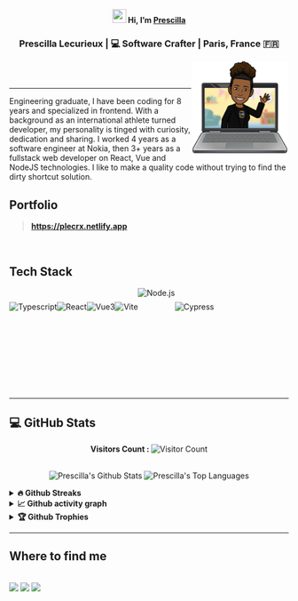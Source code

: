 <div align='center'>
    <strong> <img src="https://media.giphy.com/media/hvRJCLFzcasrR4ia7z/giphy.gif" width="25px" height=25> Hi, I’m <a href="https://plecrx.netlify.app" target="blank">Prescilla</a></strong>
    <h3> Prescilla Lecurieux | 💻 Software Crafter | Paris, France  🇫🇷  </h3>
</div>

[<img align="right" height="auto" width="35%" alt="KPN" src="https://github.com/plecrx/plecrx.io/blob/master/public/bitmoji.png"/>](https://plecrx.io)

<br/>

<br/>

-----

Engineering graduate, I have been coding for 8 years and specialized in frontend.
With a background as an international athlete turned developer, my personality is tinged with curiosity, dedication and sharing.
I worked 4 years as a software engineer at Nokia, then 3+ years as a fullstack web developer on React, Vue and NodeJS technologies. I like to make a quality code without trying to find the dirty shortcut solution.
<br/>

## Portfolio
> **https://plecrx.netlify.app**

<br/>

## Tech Stack
<div style="display: flex; align-items: center;">
<img src="https://upload.wikimedia.org/wikipedia/commons/thumb/4/4c/Typescript_logo_2020.svg/2048px-Typescript_logo_2020.svg.png" alt="Typescript" height="100" />
<img src="https://profilinator.rishav.dev/skills-assets/react-original-wordmark.svg" alt="React" height="100" />
<img src="https://profilinator.rishav.dev/skills-assets/vuejs-original-wordmark.svg" alt="Vue3" height="100" />
<img src="https://res.cloudinary.com/practicaldev/image/fetch/s--X34Ci_KT--/c_limit%2Cf_auto%2Cfl_progressive%2Cq_auto%2Cw_800/https://vitejs.dev/logo.svg" alt="Vite" height="100" />
<img src="https://upload.wikimedia.org/wikipedia/commons/thumb/archive/d/d9/20160518085101!Node.js_logo.svg/120px-Node.js_logo.svg.png" alt="Node.js" height="150" />
<img src="https://i0.wp.com/blog.knoldus.com/wp-content/uploads/2022/03/cypress.png?fit=364%2C364&ssl=1" alt="Cypress" height="100" />    
</div>

<br>
<br>

----

## 💻 GitHub Stats

<div align="center">
    <strong>Visitors Count : </strong><img src="https://profile-counter.glitch.me/plecrx/count.svg" alt="Visitor Count">
</div>

<br/>

<p align="center">
    <img alt="Prescilla's Github Stats" src="https://github-readme-stats.vercel.app/api?username=plecrx&amp;show_icons=true&theme=slateorange&hide=contribs,issues&count_private=true&hide_border=true" height="auto" width="55%"/>
    <img alt="Prescilla's Top Languages" src="https://github-readme-stats.vercel.app/api/top-langs?username=plecrx&layout=compact&theme=slateorange&hide_border=true" height="auto" width="35%"/>
</p>

<details>
    <summary><b>🔥 Github Streaks</b></summary><br>
    <p align="center">
        <img width="500px" src="https://github-readme-streak-stats.herokuapp.com/?user=plecrx&hide_border=true&theme=slateorange&currStreakNum=ffffff&sideNums=ffffff" alt="plecrx"/>
    </p>
</details>

<details>
    <br/>
  <summary><b>&#x1f4c8; Github activity graph</b></summary>
    <img alt="Prescilla's Activity Graph" src='https://github-readme-activity-graph.cyclic.app/graph?username=plecrx&count_private=true&bg_color=36393f&color=ffffff&line=db942a&point=FFFFFF&hide_border=true'>
</details>

<details>
    <summary><b>🏆 Github Trophies</b></summary><br/>
       <img alt="Prescilla's Github Trophies" src='https://github-profile-trophy.vercel.app/?username=plecrx&theme=gruvbox&no-frame=true&row=1&&margin-w=20&no-bg=true'>
</details>

----

## Where to find me
<br>
<a href="https://www.linkedin.com/in/plecrx/"><img src="https://img.shields.io/badge/LinkedIn-0077B5?style=for-the-badge&logo=linkedin&logoColor=white"></a>
<a href="mailto:prescilla@plecrx.io"><img src="https://img.shields.io/badge/Gmail-D14836?style=for-the-badge&logo=gmail&logoColor=white"></a>
<a href="https://fr.wikipedia.org/wiki/Prescilla_Lecurieux"><img src="https://img.shields.io/badge/Wikipedia-%23000000.svg?style=for-the-badge&logo=wikipedia&logoColor=white"></a>
